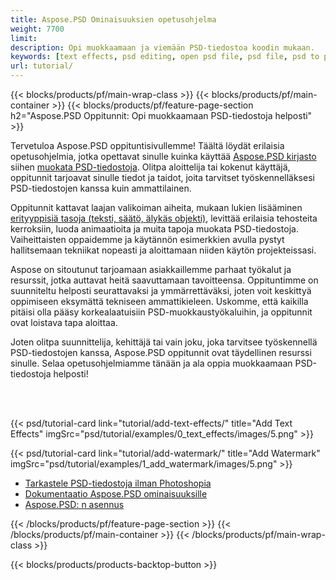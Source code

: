```yaml
---
title: Aspose.PSD Ominaisuuksien opetusohjelma
weight: 7700
limit: 
description: Opi muokkaamaan ja viemään PSD-tiedostoa koodin mukaan.
keywords: [text effects, psd editing, open psd file, psd file, psd to png, psd file format, PSD API, Aspose.PSD library, Aspose.PSD tutorial]
url: tutorial/
---
```


{{< blocks/products/pf/main-wrap-class >}}
{{< blocks/products/pf/main-container >}}
{{< blocks/products/pf/feature-page-section h2="Aspose.PSD Oppitunnit: Opi muokkaamaan PSD-tiedostoja helposti" >}}

<p>
Tervetuloa Aspose.PSD oppituntisivullemme! Täältä löydät erilaisia opetusohjelmia, jotka opettavat sinulle kuinka käyttää <a href="https://www.nuget.org/packages/Aspose.PSD">Aspose.PSD kirjasto</a> siihen <a href="https://products.aspose.app/psd/editor/">muokata PSD-tiedostoja</a>. Olitpa aloittelija tai kokenut käyttäjä, oppitunnit tarjoavat sinulle tiedot ja taidot, joita tarvitset työskennelläksesi PSD-tiedostojen kanssa kuin ammattilainen.</p>
<p>
Oppitunnit kattavat laajan valikoiman aiheita, mukaan lukien lisääminen <a href="https://docs.aspose.com/psd/net/layers-and-mask-information-section/">erityyppisiä tasoja (teksti, säätö, älykäs objekti)</a>, levittää erilaisia tehosteita kerroksiin, luoda animaatioita ja muita tapoja muokata PSD-tiedostoja. Vaiheittaisten oppaidemme ja käytännön esimerkkien avulla pystyt hallitsemaan tekniikat nopeasti ja aloittamaan niiden käytön projekteissasi.</p>
<p>
Aspose on sitoutunut tarjoamaan asiakkaillemme parhaat työkalut ja resurssit, jotka auttavat heitä saavuttamaan tavoitteensa. Oppituntimme on suunniteltu helposti seurattavaksi ja ymmärrettäväksi, joten voit keskittyä oppimiseen eksymättä tekniseen ammattikieleen. Uskomme, että kaikilla pitäisi olla pääsy korkealaatuisiin PSD-muokkaustyökaluihin, ja oppitunnit ovat loistava tapa aloittaa.</p>
<p>
Joten olitpa suunnittelija, kehittäjä tai vain joku, joka tarvitsee työskennellä PSD-tiedostojen kanssa, Aspose.PSD oppitunnit ovat täydellinen resurssi sinulle. Selaa opetusohjelmiamme tänään ja ala oppia muokkaamaan PSD-tiedostoja helposti!</p>

<br />
<br />

{{< psd/tutorial-card link="tutorial/add-text-effects/" title="Add Text Effects" imgSrc="psd/tutorial/examples/0_text_effects/images/5.png" >}}

{{< psd/tutorial-card link="tutorial/add-watermark/" title="Add Watermark" imgSrc="psd/tutorial/examples/1_add_watermark/images/5.png" >}}


<div class="code-sample">
    <ul class="link-list">
        <li class="link-item"><a href="https://products.aspose.com/psd/view/">Tarkastele PSD-tiedostoja ilman Photoshopia</a></li>
        <li class="link-item"><a href="https://docs.aspose.com/psd/net/features/">Dokumentaatio Aspose.PSD ominaisuuksille</a></li>
        <li class="link-item"><a href="https://docs.aspose.com/psd/net/installation/">Aspose.PSD: n asennus</a></li>
    </ul>
</div>


{{< /blocks/products/pf/feature-page-section >}}
{{< /blocks/products/pf/main-container >}}
{{< /blocks/products/pf/main-wrap-class >}}

{{< blocks/products/products-backtop-button >}}

